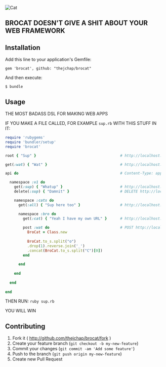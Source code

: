 ![Cat](http://feedbackloop-assets.s3.amazonaws.com/Screen%20Shot%202014-06-11%20at%204.19.03%20PM.png)

## BROCAT DOESN'T GIVE A SHIT ABOUT YOUR WEB FRAMEWORK


## Installation

Add this line to your application's Gemfile:

    gem 'brocat', github: "thejchap/brocat"

And then execute:

    $ bundle

## Usage

THE MOST BADASS DSL FOR MAKING WEB APPS

IF YOU MAKE A FILE CALLED, FOR EXAMPLE `sup.rb` WITH THIS STUFF IN IT:

```ruby
require 'rubygems'
require 'bundler/setup'
require 'brocat'

root { "Sup" }                                      # http://localhost:1234

get(:wat) { "Wat" }                                 # http://localhost:1234/wat

api do                                              # Content-Type: application/json

  namespace :v1 do
    get(:sup) { "Whatup" }                          # http://localhost:1234/api/v1/sup
    delete(:sup) { "Damnit" }                       # DELETE http://localhost:1234/api/v1/sup

    namespace :cats do
      get(:all) { "Sup here too" }                  # http://localhost:1234/api/v1/cats/all

      namespace :bro do
        get(:cat) { "Yeah I have my own URL" }      # http://localhost:1234/api/v1/cats/bro/cat
      
        post :wat do                                # POST http://localhost:1234/api/v1/cats/bro/wat
          BroCat = Class.new
        
          BroCat.to_s.split("o")
          .drop(1).reverse.join('_')
          .concat(BroCat.to_s.split("C")[0])
        end
        
      end
      
    end
    
  end
  
end
```

THEN RUN: `ruby sup.rb`

YOU WILL WIN

## Contributing

1. Fork it ( http://github.com/thejchap/brocat/fork )
2. Create your feature branch (`git checkout -b my-new-feature`)
3. Commit your changes (`git commit -am 'Add some feature'`)
4. Push to the branch (`git push origin my-new-feature`)
5. Create new Pull Request
